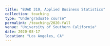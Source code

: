 ```yaml
---
title: "BUAD 310, Applied Business Statistics"
collection: teaching
type: "Undergraduate course"
permalink: /teaching/2020-fall
venue: "University of Southern California"
date: 2020-08-17
location: "Los Angeles, CA"
---
```


